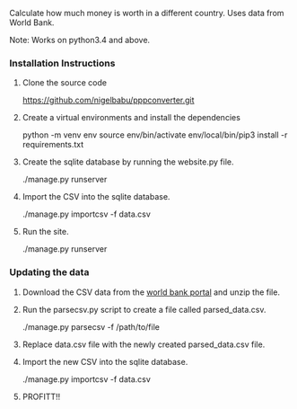 Calculate how much money is worth in a different country. Uses data from World
Bank.

Note: Works on python3.4 and above.

### Installation Instructions
1. Clone the source code

    https://github.com/nigelbabu/pppconverter.git

2. Create a virtual environments and install the dependencies

    python -m venv env
    source env/bin/activate
    env/local/bin/pip3 install -r requirements.txt

3. Create the sqlite database by running the website.py file.

    ./manage.py runserver

4. Import the CSV into the sqlite database.

    ./manage.py importcsv -f data.csv

5. Run the site.

    ./manage.py runserver


### Updating the data
1. Download the CSV data from the [world bank portal][wb] and unzip the file.

3. Run the parsecsv.py script to create a file called parsed\_data.csv.

    ./manage.py parsecsv -f /path/to/file

4. Replace data.csv file with the newly created parsed\_data.csv file.

5. Import the new CSV into the sqlite database.

    ./manage.py importcsv -f data.csv

6. PROFITT!!



[wb]: http://data.worldbank.org/indicator/PA.NUS.PPP
